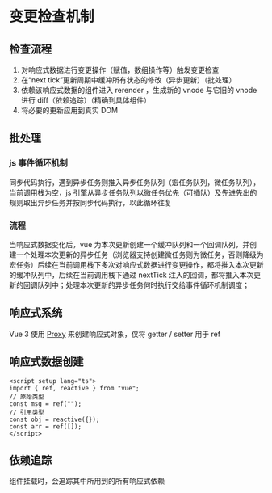 # 变更检查机制

## 检查流程

1. 对响应式数据进行变更操作（赋值，数组操作等）触发变更检查
2. 在“next tick”更新周期中缓冲所有状态的修改（异步更新）（批处理）
3. 依赖该响应式数据的组件进入 rerender ，生成新的 vnode 与它旧的 vnode 进行 diff（依赖追踪）（精确到具体组件）
4. 将必要的更新应用到真实 DOM

## 批处理

### js 事件循环机制

同步代码执行，遇到异步任务则推入异步任务队列（宏任务队列，微任务队列），当前调用栈为空，js 引擎从异步任务队列以微任务优先（可插队）及先进先出的规则取出异步任务并按同步代码执行，以此循环往复

### 流程

当响应式数据变化后，vue 为本次更新创建一个缓冲队列和一个回调队列，并创建一个处理本次更新的异步任务（浏览器支持创建微任务则为微任务，否则降级为宏任务）后续在当前调用栈下多次对响应式数据进行变更操作，都将推入本次更新的缓冲队列中，后续在当前调用栈下通过 nextTick 注入的回调，都将推入本次更新的回调队列中；处理本次更新的异步任务何时执行交给事件循环机制调度；

## 响应式系统

Vue 3 使用 [Proxy](https://developer.mozilla.org/en-US/docs/Web/JavaScript/Reference/Global_Objects/Proxy) 来创建响应式对象，仅将 getter / setter 用于 ref

## 响应式数据创建

```vue
<script setup lang="ts">
import { ref, reactive } from "vue";
// 原始类型
const msg = ref("");
// 引用类型
const obj = reactive({});
const arr = ref([]);
</script>
```

## 依赖追踪

组件挂载时，会追踪其中所用到的所有响应式依赖
